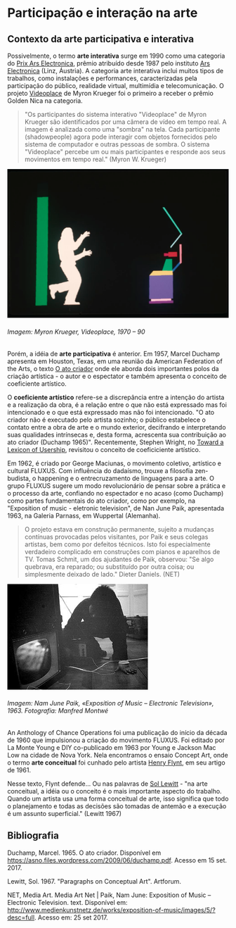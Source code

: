 # Participação e interação na arte

## Contexto da arte participativa e interativa

Possivelmente, o termo **arte interativa** surge em 1990 como uma categoria do [Prix Ars Electronica](http://archive.aec.at/), prêmio atribuído desde 1987 pelo instituto [Ars Electronica](https://www.aec.at/festival/en/) (Linz, Áustria). A categoria arte interativa inclui muitos tipos de trabalhos, como instalações e performances, caracterizadas pela participação do público, realidade virtual, multimídia e telecomunicação. O projeto [Videoplace](http://archive.aec.at/submission/1990/IA/23842/) de Myron Krueger foi o primeiro a receber o prêmio Golden Nica na categoria. 

> "Os participantes do sistema interativo "Videoplace" de Myron Krueger são identificados por uma câmera de vídeo em tempo real. A imagem é analizada como uma "sombra" na tela. Cada participante (shadowpeople) agora pode interagir com objetos fornecidos pelo sistema de computador e outras pessoas de sombra. O sistema "Videoplace" percebe um ou mais participantes e responde aos seus movimentos em tempo real." (Myron W. Krueger)

![videoplace](/assets/imagens/videoplace.png)
###### Imagem: Myron Krueger, Videoplace, 1970 – 90

Porém, a idéia de **arte participativa** é anterior. Em 1957, Marcel Duchamp apresenta em Houston, Texas, em uma reunião da American Federation of the Arts, o texto [O ato criador](/assets/referencias/creative-act.pdf) onde ele aborda dois importantes polos da criação artística - o autor e o espectator e também apresenta o conceito de coeficiente artístico.

O **coeficiente artístico** refere-se a discrepância entre a intenção do artista e a realização da obra, é a relação entre o que não está expressado mas foi intencionado e o que está expressado mas não foi intencionado. "O ato criador não é executado pelo artista sozinho; o público estabelece o contato entre a obra de arte e o mundo exterior, decifrando e interpretando suas qualidades intrínsecas e, desta forma, acrescenta sua contribuição ao ato criador (Duchamp 1965)". Recentemente, Stephen Wright, no [Toward a Lexicon of Usership](/assets/referencias/toward-a-lexicon-of-usership.pdf), revisitou o conceito de coeficiciente artístico.

Em 1962, é criado por George Maciunas, o movimento coletivo, artístico e cultural FLUXUS. Com influência do dadaísmo, trouxe a filosofia zen-budista, o happening e o entrecruzamento de linguagens para a arte. O grupo FLUXUS sugere um modo revolucionário de pensar sobre a prática e o processo da arte, confiando no espectador e no acaso (como Duchamp) como partes fundamentais do ato criador, como por exemplo, na "Exposition of music - eletronic television", de Nan June Paik, apresentada 1963, na Galeria Parnass, em Wuppertal (Alemanha). 

> O projeto estava em construção permanente, sujeito a mudanças contínuas provocadas pelos visitantes, por Paik e seus colegas artistas, bem como por defeitos técnicos. Isto foi especialmente verdadeiro complicado em construções com pianos e aparelhos de TV. Tomas Schmit, um dos ajudantes de Paik, observou: "Se algo quebrava, era reparado; ou substituído por outra coisa; ou simplesmente deixado de lado." Dieter Daniels. (NET)

![nanJunePaik](/assets/imagens/nanJunePaik.jpg)
###### Imagem: Nam June Paik, «Exposition of Music – Electronic Television», 1963. Fotografia: Manfred Montwé

An Anthology of Chance Operations foi uma publicação do início da década de 1960 que impulsionou a criação do movimento FLUXUS. Foi editado por La Monte Young e DIY co-publicado em 1963 por Young e Jackson Mac Low na cidade de Nova York. Nela encontramos o ensaio Concept Art, onde o termo **arte conceitual** foi cunhado pelo artista [Henry Flynt](/assets/referencias/essay-concept-art.pdf), em seu artigo de 1961.

Nesse texto, Flynt defende... Ou nas palavras de [Sol Lewitt](/assets/referencias/paragraphs-on-conceptual-art.pdf) - "na arte conceitual, a idéia ou o conceito é o mais importante aspecto do trabalho. Quando um artista usa uma forma conceitual de arte, isso significa que todo o planejamento e todas as decisões são tomadas de antemão e a execução é um assunto superficial." (Lewitt 1967)

## Bibliografia

Duchamp, Marcel. 1965. O ato criador. Disponível em <https://asno.files.wordpress.com/2009/06/duchamp.pdf>. Acesso em 15 set. 2017.

Lewitt, Sol. 1967. "Paragraphs on Conceptual Art". Artforum. 

NET, Media Art. Media Art Net | Paik, Nam June: Exposition of Music – Electronic Television. text. Disponível em: <http://www.medienkunstnetz.de/works/exposition-of-music/images/5/?desc=full>. Acesso em: 25 set 2017. 

